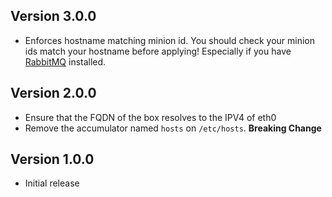## Version 3.0.0

* Enforces hostname matching minion id. You should check your minion ids match your hostname before applying! Especially if you have [RabbitMQ](http://stackoverflow.com/questions/14659335/rabbitmq-server-fails-to-start-after-hostname-has-changed-for-first-time) installed.

## Version 2.0.0

* Ensure that the FQDN of the box resolves to the IPV4 of eth0
* Remove the accumulator named `hosts` on `/etc/hosts`. **Breaking Change**

## Version 1.0.0

* Initial release
